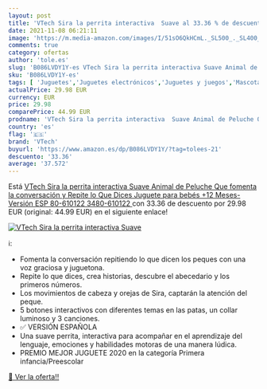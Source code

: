 ```yaml
---
layout: post
title: 'VTech Sira la perrita interactiva  Suave al 33.36 % de descuento'
date: 2021-11-08 06:21:11
image: 'https://m.media-amazon.com/images/I/51sO6QkHCmL._SL500_._SL400_.jpg'
comments: true
category: ofertas
author: 'tole.es'
slug: 'B086LVDY1Y-es VTech Sira la perrita interactiva Suave Animal de Peluche...'
sku: 'B086LVDY1Y-es'
tags: [ 'Juguetes','Juguetes electrónicos','Juguetes y juegos','Mascotas electrónicas','peluche','vtech', ]
actualPrice: 29.98 EUR
currency: EUR
price: 29.98
comparePrice: 44.99 EUR
prodname: 'VTech Sira la perrita interactiva  Suave Animal de Peluche Que fomenta la conversación y Repite lo Que Dices  Juguete para bebés +12 Meses-Versión ESP  80-610122   3480-610122 '
country: 'es'
flag: '🇪🇸'
brand: 'VTech'
buyurl: 'https://www.amazon.es/dp/B086LVDY1Y/?tag=tolees-21'
descuento: '33.36'
average: '37.572'
---
```


Está [VTech Sira la perrita interactiva  Suave Animal de Peluche Que fomenta la conversación y Repite lo Que Dices  Juguete para bebés +12 Meses-Versión ESP  80-610122   3480-610122 ](https://www.amazon.es/dp/B086LVDY1Y/?tag=tolees-21) con 33.36 de descuento por 29.98 EUR (original: 44.99 EUR) en el siguiente enlace!

[![VTech Sira la perrita interactiva  Suave](https://m.media-amazon.com/images/I/51sO6QkHCmL._SL500_._SL400_.jpg)](https://www.amazon.es/dp/B086LVDY1Y/?tag=tolees-21)

ℹ️:

- Fomenta la conversación repitiendo lo que dicen los peques con una voz graciosa y juguetona.
- Repite lo que dices, crea historias, descubre el abecedario y los primeros números.
- Los movimientos de cabeza y orejas de Sira, captarán la atención del peque.
- 5 botones interactivos con diferentes temas en las patas, un collar luminoso y 3 canciones.
- ✅ VERSIÓN ESPAÑOLA
- Una suave perrita, interactiva para acompañar en el aprendizaje del lenguaje, emociones y habilidades motoras de una manera lúdica.
- PREMIO MEJOR JUGUETE 2020 en la categoría Primera infancia/Preescolar

[🛒 Ver la oferta!!](https://www.amazon.es/dp/B086LVDY1Y/?tag=tolees-21)
